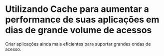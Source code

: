 # Utilizando Cache para aumentar a performance de suas aplicações em dias de grande volume de acessos


Criar aplicações ainda mais eficientes para suportar grandes ondas de acesso.

